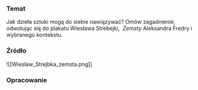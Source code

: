 ### Temat
Jak dzieła sztuki mogą do siebie nawiązywać? Omów zagadnienie, odwołując się do plakatu Wiesława Strebejki,  _Zemsty_ Aleksandra Fredry i wybranego kontekstu.

### Źródło
![[Wieslaw_Strejbka_zemsta.png]]
### Opracowanie

